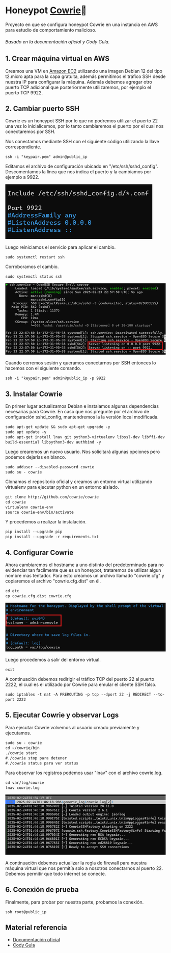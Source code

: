 # Honeypot [Cowrie](http://github.com/cowrie/cowrie)🍯

Proyecto en que se configura honeypot Cowrie en una instancia en AWS para estudio de comportamiento malicioso.

###### Basado en la documentación oficial y Cody Gula.

## 1. Crear máquina virtual en AWS

Creamos una VM en [Amazon EC2](https://aws.amazon.com/es/ec2/) utilizando una imagen Debian 12 del tipo t2.micro apta para la capa gratuita, además permitimos el tráfico SSH desde nuestra IP para configurar la máquina. Además debemos agregar otro puerto TCP adicional que posteriormente utilizaremos, por ejemplo el puerto TCP 9922.

## 2. Cambiar puerto SSH

Cowrie es un honeypot SSH por lo que no podremos utilizar el puerto 22 una vez lo inicialicemos, por lo tanto cambiaremos el puerto por el cual nos conectaremos por SSH.

Nos conectamos mediante SSH con el siguiente código utilizando la llave correspondiente.

```
ssh -i "keypair.pem" admin@public_ip
```

Editamos el archivo de configuración ubicado en "/etc/ssh/sshd_config". Descomentamos la línea que nos indica el puerto y la cambiamos por ejemplo a 9922.

![Cambio_puerto](/Honeypot_Cowrie/images/1.png)

Luego reiniciamos el servicio para aplicar el cambio.

```
sudo systemctl restart ssh
```

Corroboramos el cambio.

```
sudo systemctl status ssh
```

![Comprobar_puerto](/Honeypot_Cowrie/images/2.png)

Cuando cerremos sesión y queramos conectarnos por SSH entonces lo hacemos con el siguiente comando.

```
ssh -i "keypair.pem" admin@public_ip -p 9922
```

## 3. Instalar Cowrie

En primer lugar actualizamos Debian e instalamos algunas dependencias necesarias para Cowrie. En caso que nos pregunte por el archivo de configuración sshd_config, mantendremos la la versión local modificada.

```
sudo apt-get update && sudo apt-get upgrade -y
sudo apt update -y
sudo apt-get install lnav git python3-virtualenv libssl-dev libffi-dev build-essential libpython3-dev authbind -y
```

Luego crearemos un nuevo usuario. Nos solicitará algunas opciones pero podemos dejarlas en blanco.

```
sudo adduser --disabled-password cowrie
sudo su - cowrie
```

Clonamos el repositorio oficial y creamos un entorno virtual utilizando virtualenv para ejecutar python en un entorno aislado.

```
git clone http://github.com/cowrie/cowrie
cd cowrie
virtualenv cowrie-env
source cowrie-env/bin/activate
```

Y procedemos a realizar la instalación.

```
pip install --upgrade pip
pip install --upgrade -r requirements.txt
```

## 4. Configurar Cowrie

Ahora cambiaremos el hostname a uno distinto del predeterminado para no evidenciar tan facilmente que es un honeypot, trataremos de utilizar algun nombre mas tentador. Para esto creamos un archivo llamado "cowrie.cfg" y copiaremos el archivo "cowrie.cfg.dist" en él.

```
cd etc
cp cowrie.cfg.dist cowrie.cfg
```

![Cambiar_hostname](/Honeypot_Cowrie/images/3.png)

Luego procedemos a salir del entorno virtual.

```
exit
```

A continuación debemos redirigir el tráfico TCP del puerto 22 al puerto 2222, el cual es el utilizado por Cowrie para emular el cliente SSH falso.

```
sudo iptables -t nat -A PREROUTING -p tcp --dport 22 -j REDIRECT --to-port 2222
```

## 5. Ejecutar Cowrie y observar Logs

Para ejecutar Cowrie volvemos al usuario creado previamente y ejecutamos.

```
sudo su - cowrie
cd ~/cowrie/bin
./cowrie start
#./cowrie stop para detener
#./cowrie status para ver status
```

Para observar los registros podemos usar "lnav" con el archivo cowrie.log.

```
cd var/log/cowrie
lnav cowrie.log
```

![Logs](/Honeypot_Cowrie/images/4.png)

A continuación debemos actualizar la regla de firewall para nuestra máquina virtual que nos permitía solo a nosotros conectarnos al puerto 22. Debemos permitir que todo internet se conecte.

## 6. Conexión de prueba

Finalmente, para probar por nuestra parte, probamos la conexión.

```
ssh root@public_ip
```

## Material referencia

- [Documentación oficial](https://docs.cowrie.org/en/latest/INSTALL.html)
- [Cody Gula](https://www.codygula.com/posts/setting-up-a-cowrie-ssh-honeypot-on-aws/)
